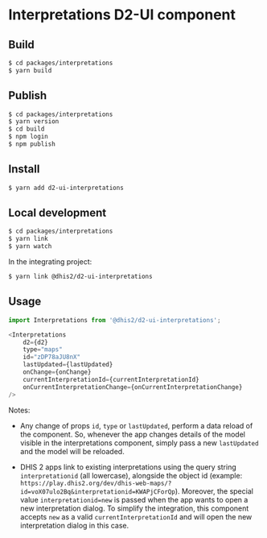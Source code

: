 # Interpretations D2-UI component

## Build

```sh
$ cd packages/interpretations
$ yarn build
```

## Publish

```sh
$ cd packages/interpretations
$ yarn version
$ cd build
$ npm login
$ npm publish
```

## Install

```sh
$ yarn add d2-ui-interpretations
```

## Local development

```sh
$ cd packages/interpretations
$ yarn link
$ yarn watch
```

In the integrating project:

```sh
$ yarn link @dhis2/d2-ui-interpretations
```

## Usage

```js
import Interpretations from '@dhis2/d2-ui-interpretations';

<Interpretations
    d2={d2}
    type="maps"
    id="zDP78aJU8nX"
    lastUpdated={lastUpdated}
    onChange={onChange}
    currentInterpretationId={currentInterpretationId}
    onCurrentInterpretationChange={onCurrentInterpretationChange}
/>
```

Notes:

- Any change of props `id`, `type` or `lastUpdated`, perform a data reload of the component. So, whenever the app changes
details of the model visible in the interpretations component, simply pass a new `lastUpdated` and the model will be reloaded.

- DHIS 2 apps link to existing interpretations using the query string `interpretationid` (all lowercase),
alongside the object id (example: `https://play.dhis2.org/dev/dhis-web-maps/?id=voX07ulo2Bq&interpretationid=KWAPjCForQp`).
Moreover, the special value `interpretationid=new` is passed when the app wants to open a new interpretation dialog.
To simplify the integration, this component accepts `new` as a valid `currentInterpretationId` and will open
the new interpretation dialog in this case.
